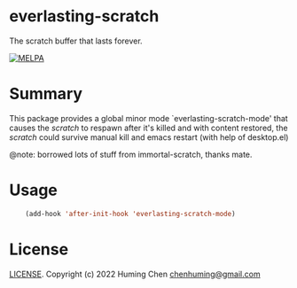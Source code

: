 # everlasting-scratch
The scratch buffer that lasts forever.

[![MELPA](https://melpa.org/packages/everlasting-scratch-badge.svg)](https://melpa.org/#/everlasting-scratch)

# Summary
This package provides a global minor mode `everlasting-scratch-mode'
that causes the *scratch* to respawn after it's killed and with content restored,
the *scratch* could survive manual kill and emacs restart (with help of desktop.el)

@note: borrowed lots of stuff from immortal-scratch, thanks mate.

# Usage


```lisp
    (add-hook 'after-init-hook 'everlasting-scratch-mode)
```

# License

[LICENSE](LICENSE). Copyright (c) 2022 Huming Chen <chenhuming@gmail.com>
